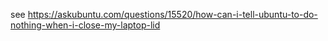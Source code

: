 see https://askubuntu.com/questions/15520/how-can-i-tell-ubuntu-to-do-nothing-when-i-close-my-laptop-lid
